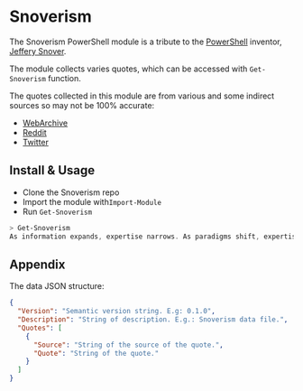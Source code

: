 # Snoverism

The Snoverism PowerShell module is a tribute to the [PowerShell](https://en.wikipedia.org/wiki/PowerShell) inventor, [Jeffery Snover](https://en.wikipedia.org/wiki/Jeffrey_Snover).

The module collects varies quotes, which can be accessed with `Get-Snoverism` function.

The quotes collected in this module are from various and some indirect sources so may not be 100% accurate:
  - [WebArchive](https://web.archive.org/web/sitemap/snoverisms.com)
  - [Reddit](https://www.reddit.com/r/PowerShell/comments/3bvf0x/whats_your_favorite_jeffrey_snover_quote/)
  - [Twitter](https://twitter.com/search?q=snoverism&src=typed_query&f=live)

## Install & Usage

- Clone the Snoverism repo
- Import the module with`Import-Module`
- Run `Get-Snoverism`

```powershell
> Get-Snoverism
As information expands, expertise narrows. As paradigms shift, expertise expires. Therefore, IT Pros need to be generalists and exhibit a growth mindset.
```

## Appendix

The data JSON structure:

```json
{
  "Version": "Semantic version string. E.g: 0.1.0",
  "Description": "String of description. E.g.: Snoverism data file.",
  "Quotes": [
    {
      "Source": "String of the source of the quote.",
      "Quote": "String of the quote."
    }
  ]
}
```
